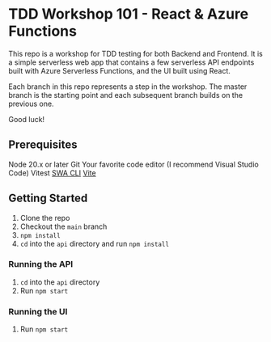 # TDD Workshop 101 - React & Azure Functions

This repo is a workshop for TDD testing for both Backend and Frontend. It is a simple serverless web app that contains a few serverless API endpoints built with Azure Serverless Functions, and the UI built using React.

Each branch in this repo represents a step in the workshop. The master branch is the starting point and each subsequent branch builds on the previous one.

Good luck!

## Prerequisites

Node 20.x or later
Git
Your favorite code editor (I recommend Visual Studio Code)
Vitest
[SWA CLI](https://azure.github.io/static-web-apps-cli/)
[Vite](https://vitejs.dev/)

## Getting Started

1. Clone the repo
2. Checkout the `main` branch
3. `npm install`
4. `cd` into the `api` directory and run `npm install`

### Running the API

1. `cd` into the `api` directory
2. Run `npm start`

### Running the UI

1. Run `npm start`
